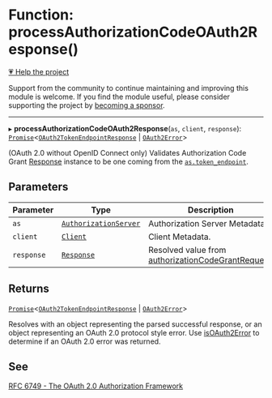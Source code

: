 # Function: processAuthorizationCodeOAuth2Response()

[💗 Help the project](https://github.com/sponsors/panva)

Support from the community to continue maintaining and improving this module is welcome. If you find the module useful, please consider supporting the project by [becoming a sponsor](https://github.com/sponsors/panva).

***

▸ **processAuthorizationCodeOAuth2Response**(`as`, `client`, `response`): [`Promise`](https://developer.mozilla.org/docs/Web/JavaScript/Reference/Global_Objects/Promise)\<[`OAuth2TokenEndpointResponse`](../interfaces/OAuth2TokenEndpointResponse.md) \| [`OAuth2Error`](../interfaces/OAuth2Error.md)\>

(OAuth 2.0 without OpenID Connect only) Validates Authorization Code Grant [Response](https://developer.mozilla.org/docs/Web/API/Response)
instance to be one coming from the
[`as.token_endpoint`](../interfaces/AuthorizationServer.md#token_endpoint).

## Parameters

| Parameter | Type | Description |
| ------ | ------ | ------ |
| `as` | [`AuthorizationServer`](../interfaces/AuthorizationServer.md) | Authorization Server Metadata. |
| `client` | [`Client`](../interfaces/Client.md) | Client Metadata. |
| `response` | [`Response`](https://developer.mozilla.org/docs/Web/API/Response) | Resolved value from [authorizationCodeGrantRequest](authorizationCodeGrantRequest.md). |

## Returns

[`Promise`](https://developer.mozilla.org/docs/Web/JavaScript/Reference/Global_Objects/Promise)\<[`OAuth2TokenEndpointResponse`](../interfaces/OAuth2TokenEndpointResponse.md) \| [`OAuth2Error`](../interfaces/OAuth2Error.md)\>

Resolves with an object representing the parsed successful response, or an object
  representing an OAuth 2.0 protocol style error. Use [isOAuth2Error](isOAuth2Error.md) to determine if an
  OAuth 2.0 error was returned.

## See

[RFC 6749 - The OAuth 2.0 Authorization Framework](https://www.rfc-editor.org/rfc/rfc6749.html#section-4.1)
